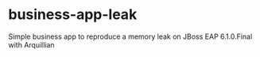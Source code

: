 business-app-leak
=================

Simple business app to reproduce a memory leak on JBoss EAP 6.1.0.Final with Arquillian
